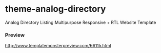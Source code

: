 # theme-analog-directory
Analog Directory Listing Multipurpose Responsive + RTL Website Template

### Preview
http://www.templatemonsterpreview.com/66115.html
